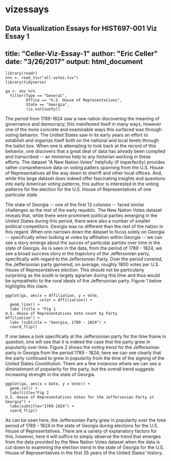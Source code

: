# vizessays
Data Visualization Essays for HIST697-001
Viz Essay 1
---
title: "Celler-Viz-Essay-1"
author: "Eric Celler"
date: "3/26/2017"
output: html_document
---

```{r, echo=FALSE}
library(readr)
nnv <- read_tsv("all-votes.tsv")
library(tidyverse)
```

```{r, echo=FALSE}
ga <- nnv %>%
  filter(Type == "General",
         Office == "U.S. House of Representatives",
         State == "Georgia",
         !is.na(County))
```

The period from 1789-1824 saw a new nation discovering the meaning of governance and democracy; this manifested itself in many ways, however one of the more concrete and examinable ways this surfaced was through voting behavior.  The United States saw in its early years an effort to establish and organize itself both on the national and local levels through the ballot box.  When one is attempting to look back at the record of this behavior, one discovers that a great deal of data has already been compiled and transcribed -- an immense help to any historian working in these efforts.  The dataset "A New Nation Votes" helpfully (if imperfectly) provides rather comprehensive data on voting patters spanning from the U.S. House of Representatives all the way down to sheriff and other local offices.  And, while this large dataset does indeed offer fascinating insights and questions into early American voting patterns, this author is interested in the voting patterns for the election for the U.S. House of Representatives of one particular state.

The state of Georgia -- one of the first 13 colonies -- faced similar challenges as the rest of the early republic.  The New Nation Votes dataset reveals that, while there were prominent political parties emerging in the United States during this period, there were also a number of smaller political competitors.  Georgia was no different than the rest of the nation in this regard.  When one narrows down the dataset to focus solely on Georgia -- specifically when looking at votes by affiliation within Georgia -- we can see a story emerge about the succes of particular parties over time in the state of Georgia.  As is seen in the data, from the period of 1789 - 1824, we see a broad success story in the trajectory of the Jeffersonian party, specifically with regard to the Jeffersonian Party.  Over the period covered, the Jeffersonian party garnered, on average, roughly 1800 votes per U.S. House of Representatives election.  This should not be particularly surprising as the south is largely agrarian during this time and thus would be sympathetic to the rural ideals of the Jeffersonian party.  Figure 1 below highlights this claim.

```{r, echo=FALSE}
ggplot(ga, aes(x = Affiliation, y = Vote,
               color = Affiliation)) +
  geom_line() +
  labs (title = "Fig 1
U.S. House of Representatives Vote count by Party 
Affiliation") +
  labs (subtitle = "Georgia, 1789 - 1824") +
  coord_flip()
```

If one takes a look specifically at the Jeffersonian party for the time frame in question, one will see that it is indeed the case that the party grew in popularity over time.  Figure 2 shows the voting trend for the Jeffersonian party in Georgia from the period 1789 - 1824; here we can see clearly that the party continued to grow in popularity from the time of the signing of the United States Constitution.  There are a few instances where we can see a diminishment of popularity for the party, but the overall trend suggests increasing strength in the state of Georgia.
```{r, echo=FALSE}
ggplot(ga, aes(x = Date, y = Vote)) +
  geom_col() +
  labs(title="Fig 2
U.S. House of Representatives Votes for the Jeffersonian Party in 
Georgia") +
  labs(subtitle="1789-1824") +
  coord_flip()
```

As can be seen here, the Jeffersonian Party grew in popularity over the time period of 1789 - 1824 in the state of Georgia during elections for the U.S. House of Representatives.  There are a variety of explanatory factors for this, however, here it will suffice to simply observe the trend that emerges from the data provided by the New Nation Votes dataset when the data is cut down to examining the election trend in the state of Georgia for the U.S. House of Representatives in the first 35 years of the United States' history.
